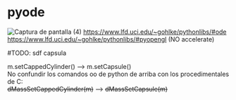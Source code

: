 # pyode
![Captura de pantalla (4)](https://user-images.githubusercontent.com/20667923/205651394-044606cc-3d56-4124-b890-a8e846ecb227.png)
https://www.lfd.uci.edu/~gohlke/pythonlibs/#ode<br>
https://www.lfd.uci.edu/~gohlke/pythonlibs/#pyopengl (NO accelerate)

#TODO:
sdf capsula

m.setCappedCylinder() --> m.setCapsule()<br>
No confundir los comandos oo de python de arriba con los procedimentales de C:<br>
<del>dMassSetCappedCylinder(m)</del> --> <del>dMassSetCapsule(m)</del>
